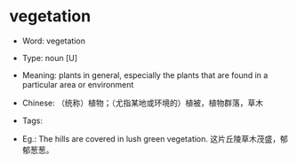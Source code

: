 # vegetation

- Word: vegetation

- Type: noun [U]
- Meaning: plants in general, especially the plants that are found in a particular area or environment
- Chinese: （统称）植物；（尤指某地或环境的）植被，植物群落，草木
- Tags: 
- Eg.: The hills are covered in lush green vegetation. 这片丘陵草木茂盛，郁郁葱葱。

